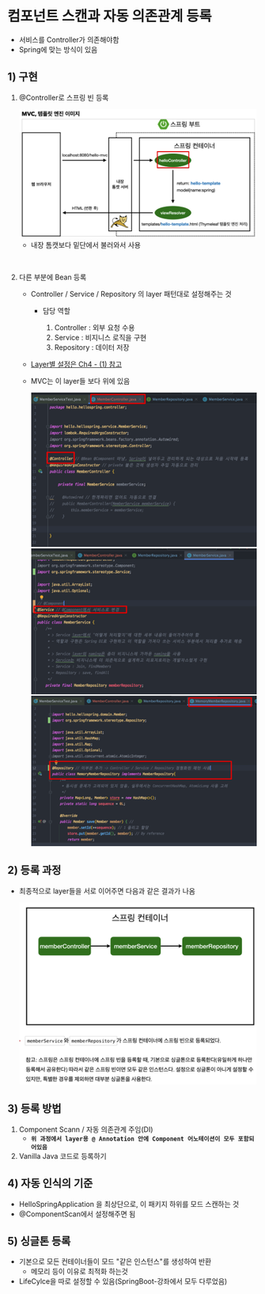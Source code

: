<link href="../../githubCSS/style.css" rel="stylesheet">

# 컴포넌트 스캔과 자동 의존관계 등록

- 서비스를 Controller가 의존해야함
- Spring에 맞는 방식이 있음

## 1) 구현

1. @Controller로 스프링 빈 등록

    <img src='images/2021-11-02-21-23-23.png' />

   - 내장 톰캣보다 밑단에서 불러와서 사용

<br>

2. 다른 부분에 Bean 등록

   - Controller / Service / Repository 의 layer 패턴대로 설정해주는 것

     - 담당 역할

       1. Controller : 외부 요청 수용
       2. Service : 비지니스 로직을 구현
       3. Repository : 데이터 저장

   - [Layer별 설정은 Ch4 - (1) 참고](<"..//..//..//Ch4%20-%20회원관리%20예제(백엔드%20개발)//(1)%20비지니스%20요구사항%20분석%20&%20Spring%20계층%20구조.md">)

   - MVC는 이 layer들 보다 위에 있음

      <img src='images/2021-11-02-21-33-12.png' />
      <br>
      <img src='images/2021-11-02-21-32-30.png' />
      <br>
      <img src='images/2021-11-02-21-48-25.png' />
      <br>

## 2) 등록 과정

- 최종적으로 layer들을 서로 이어주면 다음과 같은 결과가 나옴

    <img src='images/2021-11-02-21-54-27.png' />

## 3) 등록 방법

1. Component Scann / 자동 의존관계 주임(DI)
   - **`위 과정에서 layer용 @ Annotation 안에 Component 어노테이션이 모두 포함되어있음`**
2. Vanilla Java 코드로 등록하기

## 4) 자동 인식의 기준

- HelloSpringApplication 을 최상단으로, 이 패키지 하위를 모드 스캔하는 것
- @ComponentScan에서 설정해주면 됨

## 5) 싱글톤 등록

- 기본으로 모든 컨테이너들이 모드 "같은 인스턴스"를 생성하여 반환
  - 메모리 등이 이유로 최적화 하는것
- LifeCylce을 따로 설정할 수 있음(SpringBoot-강좌에서 모두 다루었음)
